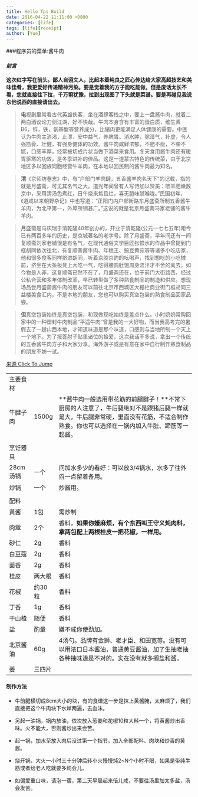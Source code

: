 ```yaml
---
title: Hello Tps Build 
date: 2016-04-22 11:11:00 +0800
categories: [life]
tags: [life][receipt]
author: [Yue]
---
```


###程序员的菜单:酱牛肉

#### *前言*

**这次红字写在前头。鄙人自诩文人，比起本着纯良之匠心传达给大家高超技艺和美味佳肴，我更爱好传递精神污染。要是觉着我的方子能吃能做，但是废话太长不看，您就直接往下拉，千万甭犹豫，拉到出现图了下头就是菜谱。要是再碰见我说东他说西的直接请出去。**



> **电**视剧里常看古代英雄侠客，坐在酒肆客栈之中，要上一盘酱牛肉，就着二两白酒议论刀剑江湖，好不快哉。牛肉本身含有丰富的蛋白质，维生素B6，锌，铁，氨基酸等营养成分，比猪肉更能满足人体健康的需要。中医认为牛肉主消渴，止泄，安中益气，养脾胃。消水肿，除湿气，补虚，令人强筋骨、壮健，有强身健体的功效。酱牛肉咸鲜浓郁，不肥不瘦，不柴不腻，口感丰厚，经常被切成片状当做下酒菜来食用。冬天食用酱牛肉还有暖胃驱寒的功效，是冬季进补的佳品。这是一道蒙古特色的传统菜，由于北京地区多以回族同胞经营牛羊肉，在本地以回民制的酱牛肉最为知名。



> **清**《京师坊巷志》中，有“户部门羊肉肆，五香酱羊肉名天下”的记载，指的就是月盛斋，可见其名气之大。道光年间曾有人写诗加以赞美：喂羊肥嫩数京中，采用清汤色煮红，日午烧来焦且烂，喜无膻味腻喉咙。”民国初年，《道咸以来朝野杂记》中也写道：“正阳门内户部街路东月盛斋所制五香酱牛羊肉，为北平第一，外埠所销甚广。”这说的就是北京月盛斋马家老铺的酱牛羊肉。



> **月**盛斋是马庆瑞于清乾隆40年创办的，开业于清乾隆(公元一七七五年)距今已有两百多年的历史，是京城著名的老字号。除了月盛斋，早年间还有一间复顺斋刘家老铺很是有名气，在现代通俗文学巨匠张恨水的作品中曾提到门框胡同依次往北，有复顺斋酱牛肉、年糕王、豌豆黄宛等等诸多小吃店家，他和很多食客同样挤进胡同，听着京腔京韵的吆喝声，找到想吃的小吃摊前，挤坐在大条板凳上大吃一气，吃得腰圆肚饱周身流汗才不舍的离去。如今物是人非，这复顺斋已然不在了，月盛斋还在，位于前门大街路西，经过公私合营和多年体制改革，早已转型做了多种熟食制品的制造和供应。想现场品尝月盛斋酱牛肉的朋友可以前往北京市西城区大栅栏商业街门框胡同三益楼美食汇内，不是本地的朋友，您也可以购买真空包装的熟食制品回家品尝。



> **但**真空包装始终是真空包装，和现做现吃始终是差点什么。小时奶奶常购回家中的一种塑封牛肉制品“平遥牛肉”曾是我的一大好物，而当我高考完的暑假去了一趟山西本地，才知道味道是那个味道，口感则与当地所制一个天上一个地下。为了报答肘子贴里诸位的抬爱，这次我话不多说，拿出一个传统的五香酱牛肉方子和大家分享。海外游子或是有意在家中自行制作熟食制品的朋友不妨一试。

[来源 Click To Jump](http://bbs.nga.cn/read.php?&tid=9210107)



|        |       |                                          |
| ------ | ----- | ---------------------------------------- |
| 主要食材   |       |                                          |
| 牛腱子肉   | 1500g | **酱牛肉一般选用带花筋的前腿腱子！**不常下厨房的人注意了，牛后腿绝对不是跟猪后腿一样就是大，牛后腿非常硬，里面没有花筋，不适合制作熟食。你也可以选择在一锅内加入牛肚、蹄筋等一起酱。 |
|        |       |                                          |
| 烹饪器具   |       |                                          |
| 28cm汤锅 | 一个    | 问加水多少的看好：可以放3/4锅水，水多了往外舀一点留着备用。          |
| 炒锅     | 一个    | 炒酱用。                                     |
|        |       |                                          |
| 配料     |       |                                          |
| 黄酱     | 1包    | 需炒制                                      |
| 肉蔻     | 2个    | 香料，**如果你嫌麻烦，有个东西叫王守义炖肉料，拿两包配上两根桂皮一把花椒，一样用。** |
| 砂仁     | 2g    | 香料                                       |
| 白豆蔻    | 2g    | 香料                                       |
| 茴香     | 2g    | 香料                                       |
| 桂皮     | 两大根   | 香料                                       |
| 花椒     | 约30粒  | 香料                                       |
| 丁香     | 1g    | 香料                                       |
| 干山楂    | 随便    | 香料                                       |
| 盐      | 酌量    | 嫌不咸你使劲加。                                 |
| 北京酱油   | 60g   | 4汤勺。品牌有金狮、老才臣、和田宽等。没有可以用浓口日本酱油，普通黄豆酱油，加了生抽老抽各种抽味道是不对的。实在没有就多搁盐和酱。 |
| 姜      | 三四片   |                                          |



#### 制作方法

* 牛前腱横切成8cm大小的块，有的食谱这一步是抹上黄酱腌，太麻烦了，我们直接把这个牛肉块下水焯两遍，去血沫。


* 另起一油锅，锅内放油，依次放入葱姜和花椒10粒大料一个，将黄酱炒出香味。火不能大，否则酱炒出来会苦。

+ 起一锅，加水至放入肉后没过第一个指节，加入全部配料、肉块和炒香的黄酱。

- 烧开锅，大火一小时三十分钟后转小火慢慢炖2~N个小时不限，如果是带纯牛筋或者给老人吃就要多炖会儿。

* 如偏爱重口味，请泡一宿，第二天早晨起来倍儿咸，不要往汤里加太多盐，汤会发苦。


